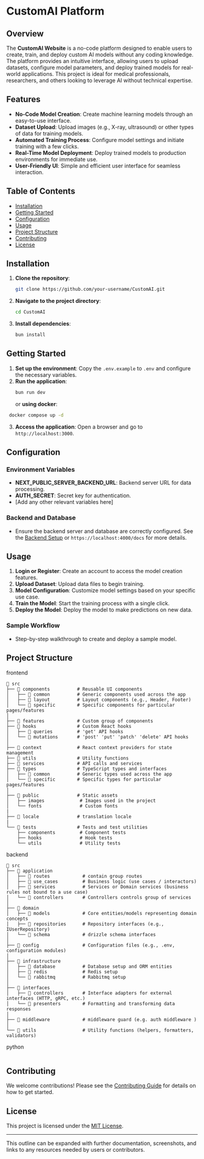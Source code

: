 # CustomAI Platform

## Overview
The **CustomAI Website** is a no-code platform designed to enable users to create, train, and deploy custom AI models without any coding knowledge. The platform provides an intuitive interface, allowing users to upload datasets, configure model parameters, and deploy trained models for real-world applications. This project is ideal for medical professionals, researchers, and others looking to leverage AI without technical expertise.

## Features
- **No-Code Model Creation**: Create machine learning models through an easy-to-use interface.
- **Dataset Upload**: Upload images (e.g., X-ray, ultrasound) or other types of data for training models.
- **Automated Training Process**: Configure model settings and initiate training with a few clicks.
- **Real-Time Model Deployment**: Deploy trained models to production environments for immediate use.
- **User-Friendly UI**: Simple and efficient user interface for seamless interaction.

## Table of Contents
- [Installation](#installation)
- [Getting Started](#getting-started)
- [Configuration](#configuration)
- [Usage](#usage)
- [Project Structure](#project-structure)
- [Contributing](#contributing)
- [License](#license)

## Installation
1. **Clone the repository**:
   ```bash
   git clone https://github.com/your-username/CustomAI.git
   ```
2. **Navigate to the project directory**:
   ```bash
   cd CustomAI
   ```
3. **Install dependencies**:
   ```bash
   bun install
   ```

## Getting Started
1. **Set up the environment**: Copy the `.env.example` to `.env` and configure the necessary variables.
2. **Run the application**:
   ```bash
   bun run dev
   ```
   or
   **using docker**:
  ```bash
   docker compose up -d
   ```
3. **Access the application**: Open a browser and go to `http://localhost:3000`.

## Configuration
### Environment Variables
- **NEXT_PUBLIC_SERVER_BACKEND_URL**: Backend server URL for data processing.
- **AUTH_SECRET**: Secret key for authentication.
- [Add any other relevant variables here]

### Backend and Database
- Ensure the backend server and database are correctly configured. See the [Backend Setup](docs/backend.md) or `https://localhost:4000/docs` for more details.

## Usage
1. **Login or Register**: Create an account to access the model creation features.
2. **Upload Dataset**: Upload data files to begin training.
3. **Model Configuration**: Customize model settings based on your specific use case.
4. **Train the Model**: Start the training process with a single click.
5. **Deploy the Model**: Deploy the model to make predictions on new data.

### Sample Workflow
- Step-by-step walkthrough to create and deploy a sample model.

## Project Structure
frontend
```
📁 src
├── 📁 components          # Reusable UI components
│   ├── 📁 common          # Generic components used across the app
│   ├── 📁 layout          # Layout components (e.g., Header, Footer)
│   └── 📁 specific        # Specific components for particular pages/features
│
├── 📁 features            # Custom group of components
├── 📁 hooks               # Custom React hooks
│   ├── 📁 queries         # 'get' API hooks
│   └── 📁 mutations       # 'post' 'put' 'patch' 'delete' API hooks
│
├── 📁 context             # React context providers for state management
├── 📁 utils               # Utility functions
├── 📁 services            # API calls and services
├── 📁 types               # TypeScript types and interfaces
│   ├── 📁 common          # Generic types used across the app
│   └── 📁 specific        # Specific types for particular pages/features
│
├── 📁 public              # Static assets
│   ├── images             # Images used in the project
│   └── fonts              # Custom fonts
|
├── 📁 locale              # translation locale
|
└── 📁 tests               # Tests and test utilities
    ├── components         # Component tests
    ├── hooks              # Hook tests
    └── utils              # Utility tests

```
backend
```
📁 src
├── 📁 application
│   ├── 📁 routes            # contain group routes
│   ├── 📁 use_cases         # Business logic (use cases / interactors)
│   ├── 📁 services          # Services or Domain services (business rules not bound to a use case)
│   └── 📁 controllers       # Controllers controls group of services
│
├── 📁 domain
│   ├── 📁 models            # Core entities/models representing domain concepts
│   ├── 📁 repositories      # Repository interfaces (e.g., IUserRepository)
│   └── 📁 schema            # drizzle schema interfaces
│
├── 📁 config                # Configuration files (e.g., .env, configuration modules)
│
├── 📁 infrastructure      
│   ├── 📁 database          # Database setup and ORM entities
│   ├── 📁 redis             # Redis setup
│   └── 📁 rabbitmq          # Rabbitmq setup
│
├── 📁 interfaces
│   ├── 📁 controllers       # Interface adapters for external interfaces (HTTP, gRPC, etc.)
│   └── 📁 presenters        # Formatting and transforming data responses
│
├── 📁 middleware            # middleware guard (e.g. auth middleware )
│
└── 📁 utils                 # Utility functions (helpers, formatters, validators)
```
python
```
```

## Contributing
We welcome contributions! Please see the [Contributing Guide](CONTRIBUTING.md) for details on how to get started.

## License
This project is licensed under the [MIT License](LICENSE).

---

This outline can be expanded with further documentation, screenshots, and links to any resources needed by users or contributors.
